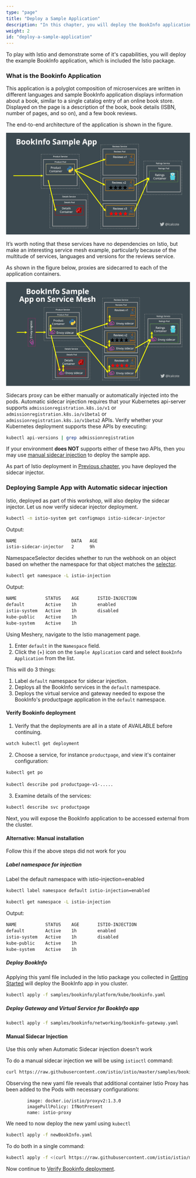 ```yaml
---
type: "page"
title: "Deploy a Sample Application"
description: "In this chapter, you will deploy the BookInfo application to demonstrate Istio's capabilities in managing microservices."
weight: 2
id: "deploy-a-sample-application"
---
```




To play with Istio and demonstrate some of it's capabilities, you will deploy the example BookInfo application, which is included the Istio package.

### What is the Bookinfo Application

This application is a polyglot composition of microservices are written in different
languages and sample BookInfo application displays information about a book, similar to a
single catalog entry of an online book store. Displayed on the page is a description of
the book, book details (ISBN, number of pages, and so on), and a few book reviews.

The end-to-end architecture of the application is shown in the figure.

![book-info](bookinfo-off-mesh.webp)


It’s worth noting that these services have no dependencies on Istio, but make an interesting
service mesh example, particularly because of the multitude of services, languages and versions
for the reviews service.

As shown in the figure below, proxies are sidecarred to each of the application containers.

![book-info-on-mesh](bookinfo-on-mesh.webp)


Sidecars proxy can be either manually or automatically injected into the pods. Automatic sidecar
injection requires that your Kubernetes api-server supports `admissionregistration.k8s.io/v1`
or `admissionregistration.k8s.io/v1beta1` or `admissionregistration.k8s.io/v1beta2` APIs. Verify
whether your Kubernetes deployment supports these APIs by executing:

```sh
kubectl api-versions | grep admissionregistration
```

If your environment **does NOT** supports either of these two APIs, then you may use [manual sidecar injection](#manual-sidecar-inj) to deploy the sample app.

As part of Istio deployment in [Previous chapter](./getting-started), you have deployed the sidecar injector.


### Deploying Sample App with Automatic sidecar injection


Istio, deployed as part of this workshop, will also deploy the sidecar injector. Let us now
verify sidecar injector deployment.

```sh
kubectl -n istio-system get configmaps istio-sidecar-injector
```

Output:

```sh
NAME                     DATA   AGE
istio-sidecar-injector   2      9h
```

NamespaceSelector decides whether to run the webhook on an object based on whether the namespace for that object matches the [selector](https://kubernetes.io/docs/concepts/overview/working-with-objects/labels/#label-selectors).

```sh
kubectl get namespace -L istio-injection
```

Output:

```sh
NAME           STATUS    AGE       ISTIO-INJECTION
default        Active    1h        enabled
istio-system   Active    1h        disabled
kube-public    Active    1h
kube-system    Active    1h
```

Using Meshery, navigate to the Istio management page.

1. Enter `default` in the `Namespace` field.
1. Click the (+) icon on the `Sample Application` card and select `BookInfo Application` from the list.

This will do 3 things:

1. Label `default` namespace for sidecar injection.
1. Deploys all the BookInfo services in the `default` namespace.
1. Deploys the virtual service and gateway needed to expose the BookInfo's productpage application in the `default` namespace.

#### Verify Bookinfo deployment


1. Verify that the deployments are all in a state of AVAILABLE before continuing.

```sh
watch kubectl get deployment
```

2. Choose a service, for instance `productpage`, and view it's container configuration:

```sh
kubectl get po

kubectl describe pod productpage-v1-.....
```

3. Examine details of the services:

```sh
kubectl describe svc productpage
```

Next, you will expose the BookInfo application to be accessed external from the cluster.


#### Alternative: Manual installation
Follow this if the above steps did not work for you



##### Label namespace for injection

Label the default namespace with istio-injection=enabled

```sh
kubectl label namespace default istio-injection=enabled
```

```sh
kubectl get namespace -L istio-injection
```

Output:

```sh
NAME           STATUS    AGE       ISTIO-INJECTION
default        Active    1h        enabled
istio-system   Active    1h        disabled
kube-public    Active    1h
kube-system    Active    1h
```

##### Deploy BookInfo


Applying this yaml file included in the Istio package you collected in [Getting Started](./getting-started) will deploy the BookInfo app in you cluster.

```sh
kubectl apply -f samples/bookinfo/platform/kube/bookinfo.yaml
```

##### Deploy Gateway and Virtual Service for BookInfo app

```sh
kubectl apply -f samples/bookinfo/networking/bookinfo-gateway.yaml
```




#### Manual Sidecar Injection

Use this only when Automatic Sidecar injection doesn't work

To do a manual sidecar injection we will be using `istioctl` command:

```sh
curl https://raw.githubusercontent.com/istio/istio/master/samples/bookinfo/platform/kube/bookinfo.yaml | istioctl kube-inject -f - > newBookInfo.yaml
```

Observing the new yaml file reveals that additional container Istio Proxy has been added to the Pods with necessary configurations:

```
        image: docker.io/istio/proxyv2:1.3.0
        imagePullPolicy: IfNotPresent
        name: istio-proxy
```

We need to now deploy the new yaml using `kubectl`

```sh
kubectl apply -f newBookInfo.yaml
```

To do both in a single command:

```sh
kubectl apply -f <(curl https://raw.githubusercontent.com/istio/istio/master/samples/bookinfo/platform/kube/bookinfo.yaml | istioctl kube-inject -f -)
```

Now continue to [Verify Bookinfo deployment](#verify).

